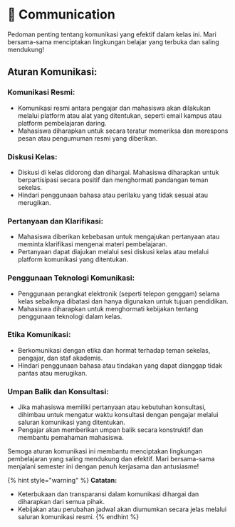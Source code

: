# 💬 Communication

Pedoman penting tentang komunikasi yang efektif dalam kelas ini. Mari bersama-sama menciptakan lingkungan belajar yang terbuka dan saling mendukung!

## **Aturan Komunikasi:**

### **Komunikasi Resmi:**

* Komunikasi resmi antara pengajar dan mahasiswa akan dilakukan melalui platform atau alat yang ditentukan, seperti email kampus atau platform pembelajaran daring.
* Mahasiswa diharapkan untuk secara teratur memeriksa dan merespons pesan atau pengumuman resmi yang diberikan.

### **Diskusi Kelas:**

* Diskusi di kelas didorong dan dihargai. Mahasiswa diharapkan untuk berpartisipasi secara positif dan menghormati pandangan teman sekelas.
* Hindari penggunaan bahasa atau perilaku yang tidak sesuai atau merugikan.

### **Pertanyaan dan Klarifikasi:**

* Mahasiswa diberikan kebebasan untuk mengajukan pertanyaan atau meminta klarifikasi mengenai materi pembelajaran.
* Pertanyaan dapat diajukan melalui sesi diskusi kelas atau melalui platform komunikasi yang ditentukan.

### **Penggunaan Teknologi Komunikasi:**

* Penggunaan perangkat elektronik (seperti telepon genggam) selama kelas sebaiknya dibatasi dan hanya digunakan untuk tujuan pendidikan.
* Mahasiswa diharapkan untuk menghormati kebijakan tentang penggunaan teknologi dalam kelas.

### **Etika Komunikasi:**

* Berkomunikasi dengan etika dan hormat terhadap teman sekelas, pengajar, dan staf akademis.
* Hindari penggunaan bahasa atau tindakan yang dapat dianggap tidak pantas atau merugikan.

### **Umpan Balik dan Konsultasi:**

* Jika mahasiswa memiliki pertanyaan atau kebutuhan konsultasi, dihimbau untuk mengatur waktu konsultasi dengan pengajar melalui saluran komunikasi yang ditentukan.
* Pengajar akan memberikan umpan balik secara konstruktif dan membantu pemahaman mahasiswa.

Semoga aturan komunikasi ini membantu menciptakan lingkungan pembelajaran yang saling mendukung dan efektif. Mari bersama-sama menjalani semester ini dengan penuh kerjasama dan antusiasme!

{% hint style="warning" %}
**Catatan:**

* Keterbukaan dan transparansi dalam komunikasi dihargai dan diharapkan dari semua pihak.
* Kebijakan atau perubahan jadwal akan diumumkan secara jelas melalui saluran komunikasi resmi.
{% endhint %}
